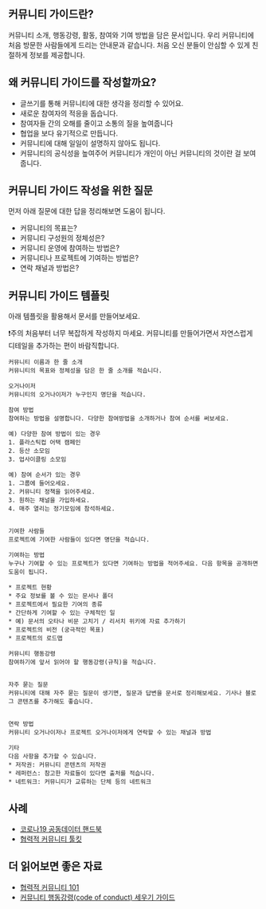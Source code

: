 ## 커뮤니티 가이드란? 
커뮤니티 소개, 행동강령, 활동, 참여와 기여 방법을 담은 문서입니다. 우리 커뮤니티에 처음 방문한 사람들에게 드리는 안내문과 같습니다. 처음 오신 분들이 안심할 수 있게 친절하게 정보를 제공합니다.

## 왜 커뮤니티 가이드를 작성할까요?
* 글쓰기를 통해 커뮤니티에 대한 생각을 정리할 수 있어요.
* 새로운 참여자의 적응을 돕습니다.
* 참여자들 간의 오해를 줄이고 소통의 질을 높여줍니다
* 협업을 보다 유기적으로 만듭니다.
* 커뮤니티에 대해 일일이 설명하지 않아도 됩니다. 
* 커뮤니티의 공식성을 높여주어 커뮤니티가 개인이 아닌 커뮤니티의 것이란 걸 보여줍니다.  

## 커뮤니티 가이드 작성을 위한 질문
먼저 아래 질문에 대한 답을 정리해보면 도움이 됩니다.

* 커뮤니티의 목표는?
* 커뮤니티 구성원의 정체성은? 
* 커뮤니티 운영에 참여하는 방법은?
* 커뮤니티나 프로젝트에 기여하는 방법은?
* 연락 채널과 방법은?

## 커뮤니티 가이드 템플릿
아래 템플릿을 활용해서 문서를 만들어보세요.

❗️주의
처음부터 너무 복잡하게 작성하지 마세요. 커뮤니티를 만들어가면서 자연스럽게 디테일을 추가하는 편이 바람직합니다.

```
커뮤니티 이름과 한 줄 소개
커뮤니티의 목표와 정체성을 담은 한 줄 소개를 적습니다.

오거나이저 
커뮤니티의 오거나이저가 누구인지 명단을 적습니다.

참여 방법 
참여하는 방법을 설명합니다. 다양한 참여방법을 소개하거나 참여 순서를 써보세요.  

예) 다양한 참여 방법이 있는 경우 
1. 플라스틱컵 어택 캠페인
2. 등산 소모임
3. 업사이클링 소모임 

예) 참여 순서가 있는 경우
1. 그룹에 들어오세요.
2. 커뮤니티 정책을 읽어주세요.
3. 원하는 채널을 가입하세요.
4. 매주 열리는 정기모임에 참석하세요. 


기여한 사람들
프로젝트에 기여한 사람들이 있다면 명단을 적습니다.

기여하는 방법
누구나 기여할 수 있는 프로젝트가 있다면 기여하는 방법을 적어주세요. 다음 항목을 공개하면 도움이 됩니다.

* 프로젝트 현황 
* 주요 정보를 볼 수 있는 문서나 폴더 
* 프로젝트에서 필요한 기여의 종류
* 간단하게 기여할 수 있는 구체적인 일
* 예) 문서의 오타나 비문 고치기 / 리서치 위키에 자료 추가하기
* 프로젝트의 비전 (궁극적인 목표)
* 프로젝트의 로드맵

커뮤니티 행동강령
참여하기에 앞서 읽어야 할 행동강령(규칙)을 적습니다.


자주 묻는 질문
커뮤니티에 대해 자주 묻는 질문이 생기면, 질문과 답변을 문서로 정리해보세요. 기사나 블로그 콘텐츠를 추가해도 좋습니다.


연락 방법
커뮤니티 오거나이저나 프로젝트 오거나이저에게 연락할 수 있는 채널과 방법

기타
다음 사항을 추가할 수 있습니다.
* 저작권: 커뮤니티 콘텐츠의 저작권
* 레퍼런스: 참고한 자료들이 있다면 출처를 적습니다. 
* 네트워크: 커뮤니티가 교류하는 단체 등의 네트워크
```


## 사례
* [코로나19 공동데이터 핸드북](https://hackmd.io/@6VWj8d9yQkKavs-wIUuzLQ/ry5TAjZr8)
* [협력적 커뮤니티 툴킷](https://toolkit.parti.coop/community/)

## 더 읽어보면 좋은 자료
* [협력적 커뮤니티 101](https://toolkit.parti.coop/community/community101.html)
* [커뮤니티 행동강령(code of conduct) 세우기 가이드](https://toolkit.parti.coop/community/coc.html) 


